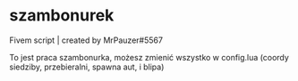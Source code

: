 # szambonurek
Fivem script | created by MrPauzer#5567

To jest praca szambonurka, możesz zmienić wszystko w config.lua (coordy siedziby, przebieralni, spawna aut, i blipa)
